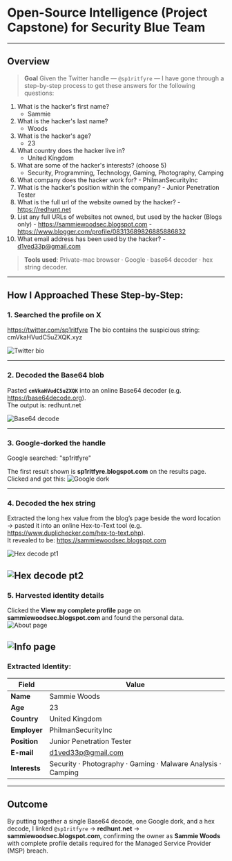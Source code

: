 # Open-Source Intelligence (Project Capstone) for Security Blue Team

---

## Overview
> **Goal**  Given the Twitter handle — `@sp1ritfyre` — I have gone through a step-by-step process to get these answers for the following questions:

 1. What is the hacker's first name?
    - Sammie
 3. What is the hacker's last name?
    - Woods
 5. What is the hacker's age?
    - 23
 7. What country does the hacker live in?
    - United Kingdom
 9. What are some of the hacker's interests? (choose 5)
    - Security, Programming, Technology, Gaming, Photography, Camping
 11. What company does the hacker work for?
    - PhilmanSecurityInc
 13. What is the hacker's position within the company?
    - Junior Penetration Tester
 15. What is the full url of the website owned by the hacker?
    - https://redhunt.net
 17. List any full URLs of websites not owned, but used by the hacker (Blogs only)
    - https://sammiewoodsec.blogspot.com
    - https://www.blogger.com/profile/08313689826885886832
 19. What email address has been used by the hacker?
    - d1ved33p@gmail.com

> **Tools used**: Private-mac browser · Google · base64 decoder · hex string decoder.


---

## How I Approached These Step-by-Step:

### 1.  Searched the profile on X
https://twitter.com/sp1ritfyre 
The bio contains the suspicious string: cmVkaHVudC5uZXQK.xyz

![Twitter bio](images/im1.png)

---

### 2.  Decoded the Base64 blob
Pasted **`cmVkaHVudC5uZXQK`** into an online Base64 decoder (e.g. <https://base64decode.org>).  
The output is: redhunt.net

![Base64 decode](images/im2.png)

---

### 3.  Google-dorked the handle
Google searched: "sp1ritfyre"

The first result shown is **sp1ritfyre.blogspot.com** on the results page. Clicked and got this: 
![Google dork](images/im3.png)

---

### 4.  Decoded the hex string 
Extracted the long hex value from the blog’s page beside the word location → pasted it into an online Hex-to-Text tool (e.g. <https://www.duplichecker.com/hex-to-text.php>).  
It revealed to be: https://sammiewoodsec.blogspot.com

![Hex decode pt1](images/im4.png)

![Hex decode pt2](images/im5.png)
---

### 5.  Harvested identity details
Clicked the **View my complete profile** page on **sammiewoodsec.blogspot.com** and found the personal data.  
![About page](images/im6.png)

![Info page](images/im7.png)
---

### Extracted Identity: 
| Field | Value |
|-------|-------|
| **Name** | Sammie Woods |
| **Age** | 23 |
| **Country** | United Kingdom |
| **Employer** | PhilmanSecurityInc |
| **Position** | Junior Penetration Tester |
| **E-mail** | d1ved33p@gmail.com |
| **Interests** | Security · Photography · Gaming · Malware Analysis · Camping |

---

## Outcome
By putting together a single Base64 decode, one Google dork, and a hex decode, I linked `@sp1ritfyre` → **redhunt.net** → **sammiewoodsec.blogspot.com**, confirming the owner as **Sammie Woods** with complete profile details required for the Managed Service Provider (MSP) breach.



